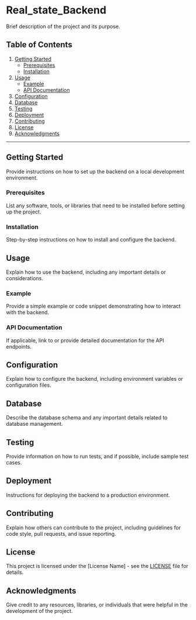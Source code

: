 # Real_state_Backend

Brief description of the project and its purpose.

## Table of Contents

1. [Getting Started](#getting-started)
   - [Prerequisites](#prerequisites)
   - [Installation](#installation)
2. [Usage](#usage)
   - [Example](#example)
   - [API Documentation](#api-documentation)
3. [Configuration](#configuration)
4. [Database](#database)
5. [Testing](#testing)
6. [Deployment](#deployment)
7. [Contributing](#contributing)
8. [License](#license)
9. [Acknowledgments](#acknowledgments)

---

## Getting Started

Provide instructions on how to set up the backend on a local development environment.

### Prerequisites

List any software, tools, or libraries that need to be installed before setting up the project.

### Installation

Step-by-step instructions on how to install and configure the backend.

## Usage

Explain how to use the backend, including any important details or considerations.

### Example

Provide a simple example or code snippet demonstrating how to interact with the backend.

### API Documentation

If applicable, link to or provide detailed documentation for the API endpoints.

## Configuration

Explain how to configure the backend, including environment variables or configuration files.

## Database

Describe the database schema and any important details related to database management.

## Testing

Provide information on how to run tests, and if possible, include sample test cases.

## Deployment

Instructions for deploying the backend to a production environment.

## Contributing

Explain how others can contribute to the project, including guidelines for code style, pull requests, and issue reporting.

## License

This project is licensed under the [License Name] - see the [LICENSE](LICENSE) file for details.

## Acknowledgments

Give credit to any resources, libraries, or individuals that were helpful in the development of the project.
